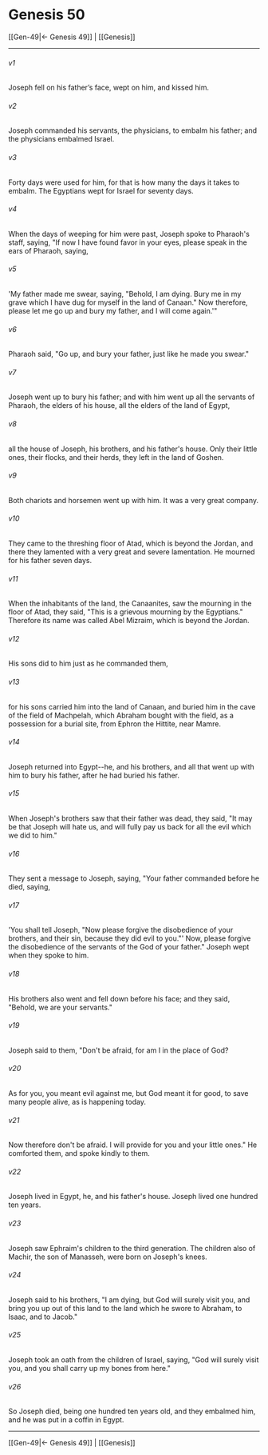 # Genesis 50

[[Gen-49|← Genesis 49]] | [[Genesis]]
***

###### v1
Joseph fell on his father’s face, wept on him, and kissed him.

###### v2
Joseph commanded his servants, the physicians, to embalm his father; and the physicians embalmed Israel. 

###### v3
Forty days were used for him, for that is how many the days it takes to embalm. The Egyptians wept for Israel for seventy days.

###### v4
When the days of weeping for him were past, Joseph spoke to Pharaoh's staff, saying, "If now I have found favor in your eyes, please speak in the ears of Pharaoh, saying,

###### v5
'My father made me swear, saying, "Behold, I am dying. Bury me in my grave which I have dug for myself in the land of Canaan." Now therefore, please let me go up and bury my father, and I will come again.'"

###### v6
Pharaoh said, "Go up, and bury your father, just like he made you swear."

###### v7
Joseph went up to bury his father; and with him went up all the servants of Pharaoh, the elders of his house, all the elders of the land of Egypt,

###### v8
all the house of Joseph, his brothers, and his father's house. Only their little ones, their flocks, and their herds, they left in the land of Goshen.

###### v9
Both chariots and horsemen went up with him. It was a very great company.

###### v10
They came to the threshing floor of Atad, which is beyond the Jordan, and there they lamented with a very great and severe lamentation. He mourned for his father seven days.

###### v11
When the inhabitants of the land, the Canaanites, saw the mourning in the floor of Atad, they said, "This is a grievous mourning by the Egyptians." Therefore its name was called Abel Mizraim, which is beyond the Jordan.

###### v12
His sons did to him just as he commanded them,

###### v13
for his sons carried him into the land of Canaan, and buried him in the cave of the field of Machpelah, which Abraham bought with the field, as a possession for a burial site, from Ephron the Hittite, near Mamre.

###### v14
Joseph returned into Egypt--he, and his brothers, and all that went up with him to bury his father, after he had buried his father.

###### v15
When Joseph's brothers saw that their father was dead, they said, "It may be that Joseph will hate us, and will fully pay us back for all the evil which we did to him."

###### v16
They sent a message to Joseph, saying, "Your father commanded before he died, saying,

###### v17
'You shall tell Joseph, "Now please forgive the disobedience of your brothers, and their sin, because they did evil to you."' Now, please forgive the disobedience of the servants of the God of your father." Joseph wept when they spoke to him.

###### v18
His brothers also went and fell down before his face; and they said, "Behold, we are your servants."

###### v19
Joseph said to them, "Don't be afraid, for am I in the place of God?

###### v20
As for you, you meant evil against me, but God meant it for good, to save many people alive, as is happening today.

###### v21
Now therefore don't be afraid. I will provide for you and your little ones." He comforted them, and spoke kindly to them.

###### v22
Joseph lived in Egypt, he, and his father's house. Joseph lived one hundred ten years.

###### v23
Joseph saw Ephraim's children to the third generation. The children also of Machir, the son of Manasseh, were born on Joseph's knees.

###### v24
Joseph said to his brothers, "I am dying, but God will surely visit you, and bring you up out of this land to the land which he swore to Abraham, to Isaac, and to Jacob."

###### v25
Joseph took an oath from the children of Israel, saying, "God will surely visit you, and you shall carry up my bones from here."

###### v26
So Joseph died, being one hundred ten years old, and they embalmed him, and he was put in a coffin in Egypt.

***
[[Gen-49|← Genesis 49]] | [[Genesis]]
